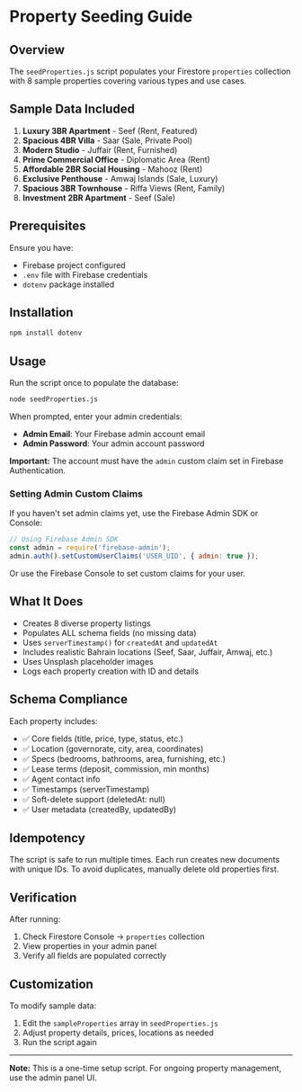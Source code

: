 # Property Seeding Guide

## Overview

The `seedProperties.js` script populates your Firestore `properties` collection with 8 sample properties covering various types and use cases.

## Sample Data Included

1. **Luxury 3BR Apartment** - Seef (Rent, Featured)
2. **Spacious 4BR Villa** - Saar (Sale, Private Pool)
3. **Modern Studio** - Juffair (Rent, Furnished)
4. **Prime Commercial Office** - Diplomatic Area (Rent)
5. **Affordable 2BR Social Housing** - Mahooz (Rent)
6. **Exclusive Penthouse** - Amwaj Islands (Sale, Luxury)
7. **Spacious 3BR Townhouse** - Riffa Views (Rent, Family)
8. **Investment 2BR Apartment** - Seef (Sale)

## Prerequisites

Ensure you have:
- Firebase project configured
- `.env` file with Firebase credentials
- `dotenv` package installed

## Installation

```bash
npm install dotenv
```

## Usage

Run the script once to populate the database:

```bash
node seedProperties.js
```

When prompted, enter your admin credentials:
- **Admin Email**: Your Firebase admin account email
- **Admin Password**: Your admin account password

**Important:** The account must have the `admin` custom claim set in Firebase Authentication.

### Setting Admin Custom Claims

If you haven't set admin claims yet, use the Firebase Admin SDK or Console:

```javascript
// Using Firebase Admin SDK
const admin = require('firebase-admin');
admin.auth().setCustomUserClaims('USER_UID', { admin: true });
```

Or use the Firebase Console to set custom claims for your user.

## What It Does

- Creates 8 diverse property listings
- Populates ALL schema fields (no missing data)
- Uses `serverTimestamp()` for `createdAt` and `updatedAt`
- Includes realistic Bahrain locations (Seef, Saar, Juffair, Amwaj, etc.)
- Uses Unsplash placeholder images
- Logs each property creation with ID and details

## Schema Compliance

Each property includes:
- ✅ Core fields (title, price, type, status, etc.)
- ✅ Location (governorate, city, area, coordinates)
- ✅ Specs (bedrooms, bathrooms, area, furnishing, etc.)
- ✅ Lease terms (deposit, commission, min months)
- ✅ Agent contact info
- ✅ Timestamps (serverTimestamp)
- ✅ Soft-delete support (deletedAt: null)
- ✅ User metadata (createdBy, updatedBy)

## Idempotency

The script is safe to run multiple times. Each run creates new documents with unique IDs. To avoid duplicates, manually delete old properties first.

## Verification

After running:
1. Check Firestore Console → `properties` collection
2. View properties in your admin panel
3. Verify all fields are populated correctly

## Customization

To modify sample data:
1. Edit the `sampleProperties` array in `seedProperties.js`
2. Adjust property details, prices, locations as needed
3. Run the script again

---

**Note:** This is a one-time setup script. For ongoing property management, use the admin panel UI.
